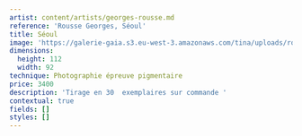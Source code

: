 ```yaml
---
artist: content/artists/georges-rousse.md
reference: 'Rousse Georges, Séoul'
title: Séoul
image: 'https://galerie-gaia.s3.eu-west-3.amazonaws.com/tina/uploads/rousse-georges/seoul.jpg'
dimensions:
  height: 112
  width: 92
technique: Photographie épreuve pigmentaire
price: 3400
description: 'Tirage en 30  exemplaires sur commande '
contextual: true
fields: []
styles: []
---
```


